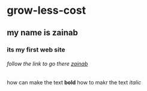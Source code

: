 # grow-less-cost
## my name is zainab
### its my first web site
###### follow the link to go there [zainab](http://www.facebook.com)
how can make the text **bold**
how to makr the text *italic*
